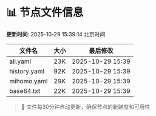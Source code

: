 # 📊 节点文件信息

**更新时间**: 2025-10-29 15:39:14 北京时间

| 文件名 | 大小 | 最后修改 |
|--------|------|----------|
| all.yaml | 23K | 2025-10-29 15:39 |
| history.yaml | 92K | 2025-10-29 15:39 |
| mihomo.yaml | 29K | 2025-10-29 15:39 |
| base64.txt | 22K | 2025-10-29 15:39 |

> 🔄 文件每30分钟自动更新，确保节点的新鲜度和可用性
